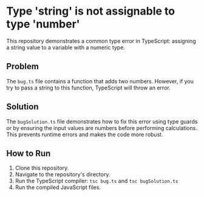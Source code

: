 # Type 'string' is not assignable to type 'number'

This repository demonstrates a common type error in TypeScript: assigning a string value to a variable with a numeric type.

## Problem

The `bug.ts` file contains a function that adds two numbers.  However, if you try to pass a string to this function, TypeScript will throw an error.

## Solution

The `bugSolution.ts` file demonstrates how to fix this error using type guards or by ensuring the input values are numbers before performing calculations. This prevents runtime errors and makes the code more robust.

## How to Run

1. Clone this repository.
2. Navigate to the repository's directory.
3. Run the TypeScript compiler: `tsc bug.ts` and `tsc bugSolution.ts`
4. Run the compiled JavaScript files.

